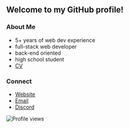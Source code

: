 ## Welcome to my GitHub profile!

### About Me
 - 5+ years of web dev experience
 - full-stack web developer
 - back-end oriented
 - high school student
 - [CV](https://bakirg.dev/cv/)

### Connect
- [Website](https://bakirg.dev)
- [Email](mailto:bakir_gracic@outlook.com)
- [Discord](https://discordapp.com/users/616736736277430448/)

![Profile views](https://gpvc.arturio.dev/BakirGracic)
